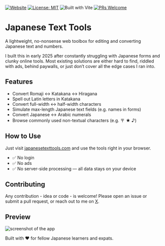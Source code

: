 [![Website](https://img.shields.io/website?down_color=red&down_message=offline&up_color=green&up_message=online&url=https%3A%2F%2Fjapanesetexttools.com)](https://japanesetexttools.com)
[![License: MIT](https://img.shields.io/badge/License-MIT-yellow.svg)](LICENSE)
![Built with Vite](https://img.shields.io/badge/built%20with-vite-646CFF?logo=vite&logoColor=white)
[![PRs Welcome](https://img.shields.io/badge/PRs-welcome-brightgreen.svg)](https://github.com/RNXT01/japanese-text-tools/pulls)

# Japanese Text Tools

A lightweight, no-nonsense web toolbox for editing and converting Japanese text and numbers.

I built this in early 2025 after constantly struggling with Japanese forms and clunky online tools. Most existing solutions are either hard to find, riddled with ads, behind paywalls, or just don’t cover all the edge cases I ran into.

## Features

- Convert Romaji ↔ Katakana ↔ Hiragana
- Spell out Latin letters in Katakana
- Convert full-width ↔ half-width characters
- Simulate max-length Japanese text fields (e.g. names in forms)
- Convert Japanese ↔ Arabic numerals
- Browse commonly used non-textual characters (e.g. 〒 ★ ♪)


## How to Use

Just visit [japanesetexttools.com](https://japanesetexttools.com) and use the tools right in your browser.

- ✅ No login
- ✅ No ads
- ✅ No server-side processing — all data stays on your device


## Contributing

Any contribution - idea or code - is welcome! Please open an issue or submit a pull request, or reach out to me on [X](https://x.com/RNXT01).

## Preview

![screenshot of the app](https://japanesetexttools.com/2025-04-08-screenshot.png)

Built with ❤️ for fellow Japanese learners and expats.